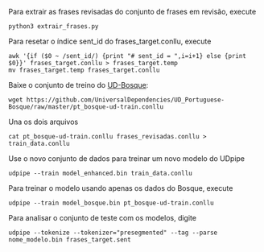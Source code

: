 Para extrair as frases revisadas do conjunto de frases em revisão, execute

```
python3 extrair_frases.py
```

Para resetar o índice sent_id do frases_target.conllu, execute

```
awk '{if ($0 ~ /sent_id/) {print "# sent_id = ",i=i+1} else {print $0}}' frases_target.conllu > frases_target.temp
mv frases_target.temp frases_target.conllu
```

Baixe o conjunto de treino do [UD-Bosque](https://github.com/UniversalDependencies/UD_Portuguese-Bosque/):
```
wget https://github.com/UniversalDependencies/UD_Portuguese-Bosque/raw/master/pt_bosque-ud-train.conllu
```

Una os dois arquivos

```
cat pt_bosque-ud-train.conllu frases_revisadas.conllu > train_data.conllu
```

Use o novo conjunto de dados para treinar um novo modelo do UDpipe

```
udpipe --train model_enhanced.bin train_data.conllu
```

Para treinar o modelo usando apenas os dados do Bosque, execute

```
udpipe --train model_bosque.bin pt_bosque-ud-train.conllu
```

Para analisar o conjunto de teste com os modelos, digite

```
udpipe --tokenize --tokenizer="presegmented" --tag --parse nome_modelo.bin frases_target.sent
```



